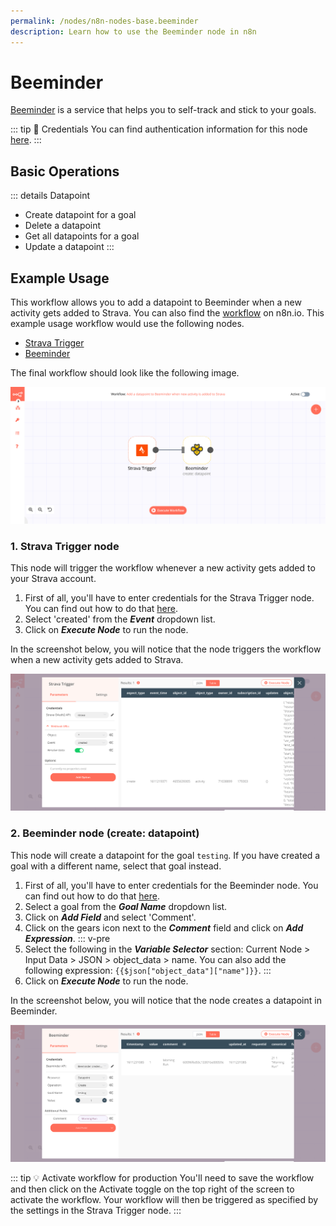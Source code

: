 ```yaml
---
permalink: /nodes/n8n-nodes-base.beeminder
description: Learn how to use the Beeminder node in n8n
---
```


# Beeminder

[Beeminder](https://www.beeminder.com/) is a service that helps you to self-track and stick to your goals.

::: tip 🔑 Credentials
You can find authentication information for this node [here](../../../credentials/Beeminder/README.md).
:::


## Basic Operations

::: details Datapoint
- Create datapoint for a goal
- Delete a datapoint
- Get all datapoints for a goal
- Update a datapoint
:::

## Example Usage

This workflow allows you to add a datapoint to Beeminder when a new activity gets added to Strava. You can also find the [workflow](https://n8n.io/workflows/900) on n8n.io. This example usage workflow would use the following nodes.
- [Strava Trigger](../../trigger-nodes/StravaTrigger/README.md)
- [Beeminder]()

The final workflow should look like the following image.

![A workflow with the Beeminder node](./workflow.png)

### 1. Strava Trigger node

This node will trigger the workflow whenever a new activity gets added to your Strava account.

1. First of all, you'll have to enter credentials for the Strava Trigger node. You can find out how to do that [here](../../../credentials/Strava/README.md).
2. Select 'created' from the ***Event*** dropdown list.
3. Click on ***Execute Node*** to run the node.

In the screenshot below, you will notice that the node triggers the workflow when a new activity gets added to Strava.

![Using the Strava Trigger node to trigger the workflow](./StravaTrigger_node.png)

### 2. Beeminder node (create: datapoint)

This node will create a datapoint for the goal `testing`. If you have created a goal with a different name, select that goal instead.

1. First of all, you'll have to enter credentials for the Beeminder node. You can find out how to do that [here](../../../credentials/Beeminder/README.md).
2. Select a goal from the ***Goal Name*** dropdown list.
3. Click on ***Add Field*** and select 'Comment'.
4. Click on the gears icon next to the ***Comment*** field and click on ***Add Expression***.
::: v-pre
5. Select the following in the ***Variable Selector*** section: Current Node > Input Data > JSON > object_data > name. You can also add the following expression: `{{$json["object_data"]["name"]}}`.
:::
6. Click on ***Execute Node*** to run the node.

In the screenshot below, you will notice that the node creates a datapoint in Beeminder.

![Using the Beeminder node to create a datapoint for a goal](./Beeminder_node.png)

::: tip 💡 Activate workflow for production
You'll need to save the workflow and then click on the Activate toggle on the top right of the screen to activate the workflow. Your workflow will then be triggered as specified by the settings in the Strava Trigger node.
:::
